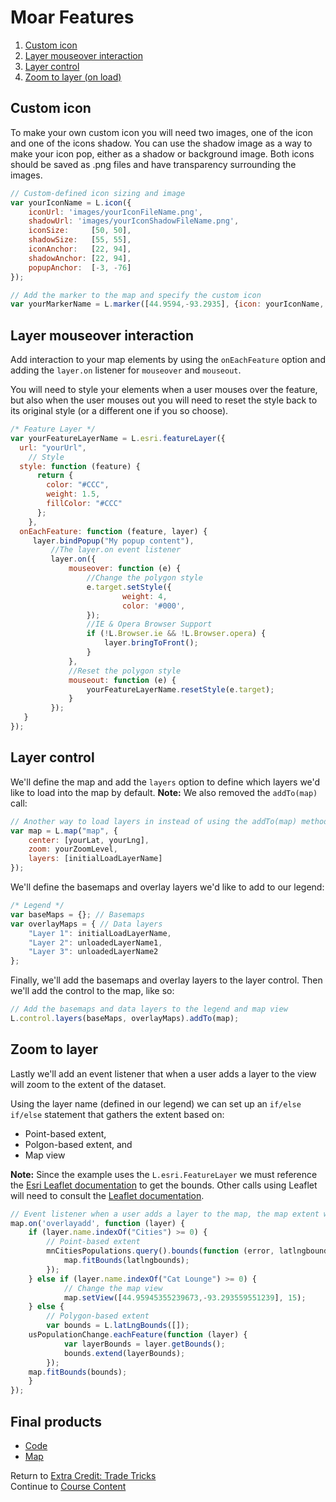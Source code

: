 # Moar Features

1. [Custom icon](#custom-icon)   
2. [Layer mouseover interaction](#layer-mouseover-interaction)    
3. [Layer control](#layer-control)  
4. [Zoom to layer (on load)](#zoom-to-layer)  


## Custom icon  
To make your own custom icon you will need two images, one of the icon and one of the icons shadow. You can use the shadow image as a way to make your icon pop, either as a shadow or background image. Both icons should be saved as .png files and have transparency surrounding the images.  

```javascript  
// Custom-defined icon sizing and image
var yourIconName = L.icon({
	iconUrl: 'images/yourIconFileName.png',
	shadowUrl: 'images/yourIconShadowFileName.png',
	iconSize:     [50, 50],
	shadowSize:   [55, 55],
	iconAnchor:   [22, 94],
	shadowAnchor: [22, 94],
	popupAnchor:  [-3, -76]
});

// Add the marker to the map and specify the custom icon
var yourMarkerName = L.marker([44.9594,-93.2935], {icon: yourIconName, title: 'Accessibility tag'});  
```

## Layer mouseover interaction   
Add interaction to your map elements by using the `onEachFeature` option and adding the `layer.on` listener for `mouseover` and `mouseout`.

You will need to style your elements when a user mouses over the feature, but also when the user mouses out you will need to reset the style back to its original style (or a different one if you so choose).  

```javascript  
/* Feature Layer */
var yourFeatureLayerName = L.esri.featureLayer({
  url: "yourUrl",
	// Style
  style: function (feature) {
      return {
        color: "#CCC",
        weight: 1.5,
        fillColor: "#CCC"
      };
    },
  onEachFeature: function (feature, layer) {
     layer.bindPopup("My popup content"),
		 //The layer.on event listener
		 layer.on({
			 mouseover: function (e) {
				 //Change the polygon style
				 e.target.setStyle({
						 weight: 4,
						 color: '#000',
				 });
				 //IE & Opera Browser Support
				 if (!L.Browser.ie && !L.Browser.opera) {
					 layer.bringToFront();
				 }
			 },
			 //Reset the polygon style
			 mouseout: function (e) {
				 yourFeatureLayerName.resetStyle(e.target);
			 }
		 });
   }
});
```

## Layer control  
We'll define the map and add the `layers` option to define which layers we'd like to load into the map by default. **Note:** We also removed the `addTo(map)` call:  
```javascript  
// Another way to load layers in instead of using the addTo(map) method is to load them using the map's layers option
var map = L.map("map", {
	center: [yourLat, yourLng],
	zoom: yourZoomLevel,
	layers: [initialLoadLayerName]
});
```

We'll define the basemaps and overlay layers we'd like to add to our legend:  
```javascript  
/* Legend */
var baseMaps = {}; // Basemaps
var overlayMaps = { // Data layers
	"Layer 1": initialLoadLayerName,
	"Layer 2": unloadedLayerName1,
	"Layer 3": unloadedLayerName2
};
```

Finally, we'll add the basemaps and overlay layers to the layer control. Then we'll add the control to the map, like so:  
```javascript  
// Add the basemaps and data layers to the legend and map view
L.control.layers(baseMaps, overlayMaps).addTo(map);
```

## Zoom to layer  
Lastly we'll add an event listener that when a user adds a layer to the view will zoom to the extent of the dataset.

Using the layer name (defined in our legend) we can set up an `if/else if/else` statement that gathers the extent based on:
* Point-based extent,
* Polgon-based extent, and
* Map view  

**Note:** Since the example uses the `L.esri.FeatureLayer` we must reference the [Esri Leaflet documentation](https://esri.github.io/esri-leaflet) to get the bounds. Other calls using Leaflet will need to consult the [Leaflet documentation](https://leafletjs.com).
```javascript  
// Event listener when a user adds a layer to the map, the map extent will zoom to the bounds of the dataset
map.on('overlayadd', function (layer) {
	if (layer.name.indexOf("Cities") >= 0) {
		// Point-based extent
		mnCitiesPopulations.query().bounds(function (error, latlngbounds) {
			map.fitBounds(latlngbounds);
		});
	} else if (layer.name.indexOf("Cat Lounge") >= 0) {
			// Change the map view
			map.setView([44.95945355239673,-93.293559551239], 15);
	} else {
		// Polygon-based extent
		var bounds = L.latLngBounds([]);
    usPopulationChange.eachFeature(function (layer) {
			var layerBounds = layer.getBounds();
			bounds.extend(layerBounds);
		});
    map.fitBounds(bounds);
	}
});
```


## Final products  
* [Code](https://github.com/geospatialem/getting-started-with-leaflet/tree/gh-pages/Solutions/Resource-MoarFeatures)  
* [Map](https://geospatialem.github.io/getting-started-with-leaflet/Solutions/Resource-MoarFeatures/index.html)  

Return to [Extra Credit: Trade Tricks](Extra-Credit.md)  
Continue to [Course Content](README.md)  
